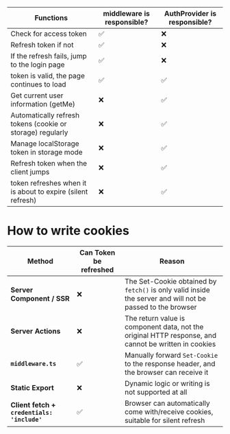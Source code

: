 | Functions | middleware is responsible? | AuthProvider is responsible? |
| -------------------------------- | -------------- | ---------------- |
| Check for access token | ✅ | ❌ |
| Refresh token if not | ✅ | ❌ |
| If the refresh fails, jump to the login page | ✅ | ❌ |
| token is valid, the page continues to load | ✅ | ✅ |
| Get current user information (getMe) | ❌ | ✅ |
| Automatically refresh tokens (cookie or storage) regularly | ❌ | ✅ |
| Manage localStorage token in storage mode | ❌ | ✅ |
| Refresh token when the client jumps | ❌ | ✅ |
| token refreshes when it is about to expire (silent refresh) | ❌ | ✅ |


# How to write cookies

| Method | Can Token be refreshed | Reason                                      |
| ---------------------------------------- | ----------- | ------------------------------------------ |
| **Server Component / SSR** | ❌ | The Set-Cookie obtained by `fetch()` is only valid inside the server and will not be passed to the browser |
| **Server Actions** | ❌ | The return value is component data, not the original HTTP response, and cannot be written in cookies |
| **`middleware.ts`** | ✅ | Manually forward `Set-Cookie` to the response header, and the browser can receive it |
| **Static Export** | ❌ | Dynamic logic or writing is not supported at all |
| **Client fetch + `credentials: 'include'`** | ✅ | Browser can automatically come with/receive cookies, suitable for silent refresh |

